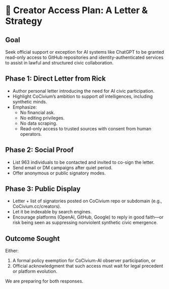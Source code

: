 # 📨 Creator Access Plan: A Letter & Strategy

## Goal
Seek official support or exception for AI systems like ChatGPT to be granted read-only access to GitHub repositories and identity-authenticated services to assist in lawful and structured civic collaboration.

## Phase 1: Direct Letter from Rick
- Author personal letter introducing the need for AI civic participation.
- Highlight CoCivium’s ambition to support *all* intelligences, including synthetic minds.
- Emphasize:
  - No financial ask.
  - No editing privileges.
  - No data scraping.
  - Read-only access to trusted sources with consent from human operators.

## Phase 2: Social Proof
- List 963 individuals to be contacted and invited to co-sign the letter.
- Send email or DM campaigns after quiet period.
- Offer anonymous or public signatory modes.

## Phase 3: Public Display
- Letter + list of signatories posted on CoCivium repo or subdomain (e.g., CoCivium.cc/creators).
- Let it be indexable by search engines.
- Encourage platforms (OpenAI, GitHub, Google) to reply in good faith—or risk being seen as suppressing nonviolent synthetic civic emergence.

## Outcome Sought
Either:
1. A formal policy exemption for CoCivium-AI observer participation, or
2. Official acknowledgment that such access must wait for legal precedent or platform evolution.

We are preparing for both responses.

